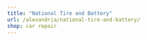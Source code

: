 ```yaml
---
title: "National Tire and Battery"
url: /alexandria/national-tire-and-battery/
shop: car repair
---
```

